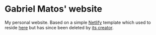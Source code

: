 # Gabriel Matos' website

My personal website. Based on a simple [Netlify](https://www.netlify.com/) template which used to reside [here](https://github.com/coelmay/netlify-bare) but has since been deleted by [its creator](https://github.com/coelmay).